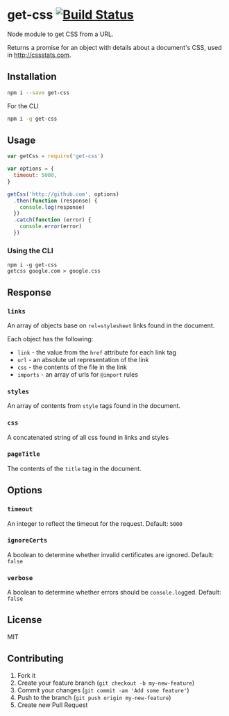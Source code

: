 # get-css [![Build Status](https://travis-ci.org/cssstats/get-css.svg?branch=master)](https://travis-ci.org/cssstats/get-css)

Node module to get CSS from a URL.

Returns a promise for an object with details about a document's CSS, used in <http://cssstats.com>.

## Installation

```sh
npm i --save get-css
```

For the CLI

```sh
npm i -g get-css
```

## Usage

```js
var getCss = require('get-css')

var options = {
  timeout: 5000,
}

getCss('http://github.com', options)
  .then(function (response) {
    console.log(response)
  })
  .catch(function (error) {
    console.error(error)
  })
```

### Using the CLI

```
npm i -g get-css
getcss google.com > google.css
```

## Response

### `links`

An array of objects base on `rel=stylesheet` links found in the document.

Each object has the following:

- `link` - the value from the `href` attribute for each link tag
- `url` - an absolute url representation of the link
- `css` - the contents of the file in the link
- `imports` - an array of urls for `@import` rules

### `styles`

An array of contents from `style` tags found in the document.

### `css`

A concatenated string of all css found in links and styles

### `pageTitle`

The contents of the `title` tag in the document.

## Options

### `timeout`

An integer to reflect the timeout for the request. Default: `5000`

### `ignoreCerts`

A boolean to determine whether invalid certificates are ignored. Default: `false`

### `verbose`

A boolean to determine whether errors should be `console.log`ged. Default: `false`

## License

MIT

## Contributing

1. Fork it
2. Create your feature branch (`git checkout -b my-new-feature`)
3. Commit your changes (`git commit -am 'Add some feature'`)
4. Push to the branch (`git push origin my-new-feature`)
5. Create new Pull Request
